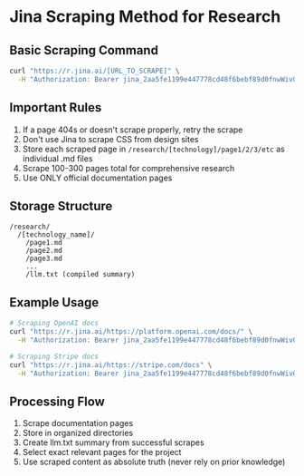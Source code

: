 # Jina Scraping Method for Research

## Basic Scraping Command
```bash
curl "https://r.jina.ai/[URL_TO_SCRAPE]" \
  -H "Authorization: Bearer jina_2aa5fe1199e447778cd48f6bebf89d0fnwWivQYYoNzvrN8itDVlpRi9woUk"
```

## Important Rules
1. If a page 404s or doesn't scrape properly, retry the scrape
2. Don't use Jina to scrape CSS from design sites
3. Store each scraped page in `/research/[technology]/page1/2/3/etc` as individual .md files
4. Scrape 100-300 pages total for comprehensive research
5. Use ONLY official documentation pages

## Storage Structure
```
/research/
  /[technology_name]/
    /page1.md
    /page2.md
    /page3.md
    ...
    /llm.txt (compiled summary)
```

## Example Usage
```bash
# Scraping OpenAI docs
curl "https://r.jina.ai/https://platform.openai.com/docs/" \
  -H "Authorization: Bearer jina_2aa5fe1199e447778cd48f6bebf89d0fnwWivQYYoNzvrN8itDVlpRi9woUk" > /research/openai/page1.md

# Scraping Stripe docs
curl "https://r.jina.ai/https://stripe.com/docs" \
  -H "Authorization: Bearer jina_2aa5fe1199e447778cd48f6bebf89d0fnwWivQYYoNzvrN8itDVlpRi9woUk" > /research/stripe/page1.md
```

## Processing Flow
1. Scrape documentation pages
2. Store in organized directories
3. Create llm.txt summary from successful scrapes
4. Select exact relevant pages for the project
5. Use scraped content as absolute truth (never rely on prior knowledge)